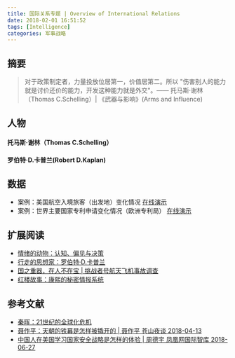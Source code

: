 ```yaml
---
title: 国际关系专题 | Overview of International Relations
date: 2018-02-01 16:51:52
tags: [Intelligence]
categories: 军事战略
---
```

## 摘要

>对于政策制定者，力量投放位居第一，价值居第二。所以 "伤害别人的能力就是讨价还价的能力，开发这种能力就是外交"。—— 托马斯·谢林（Thomas C.Schelling）| 《武器与影响》(Arms and Influence)

<!--more-->

## 人物

#### 托马斯·谢林（Thomas C.Schelling）

#### 罗伯特·D.卡普兰(Robert D.Kaplan)

## 数据

- 案例：美国航空入境旅客（出发地）变化情况 [在线演示](https://riboseyim.github.io/charts/usa-traffic/index.html)
- 案例：世界主要国家专利申请变化情况（欧洲专利局） [在线演示](https://riboseyim.github.io/charts/ip/index.html)

## 扩展阅读

- [情绪的动物：认知、偏见与决策](http://riboseyim.github.io/2019/02/10/Psychology-Biases/)
- [行走的思想家：罗伯特·D.卡普兰](https://riboseyim.github.io/2019/03/17/International-Relations-Kaplan/)
- [国之重器，在人不在宝 | 挑战者号航天飞机事故调查](https://riboseyim.com/2019/02/04/Engineering-Ethics/)
- [红楼故事：康熙的秘密情报系统](https://riboseyim.github.io/2018/02/04/Redology-Intelligence/)

## 参考文献
- [秦晖：21世纪的全球化危机](https://mp.weixin.qq.com/s/zKeGZt5b4e4amFzd4kXavQ)
- [聂作平：天朝的铁幕是怎样被撬开的 | 聂作平  苍山夜谈 2018-04-13](https://mp.weixin.qq.com/s/CbVRCvh4seQTArsEHUd9Yg)
- [中国人在美国学习国家安全战略是怎样的体验 | 周德宇  凤凰网国际智库  2018-06-27](https://mp.weixin.qq.com/s/b6jXIpeos9_khcVCUS9jmQ)
